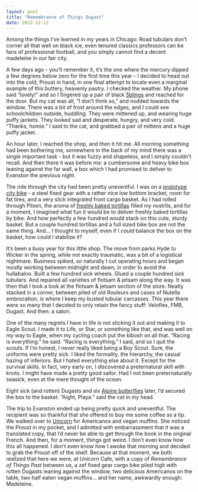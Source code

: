 ```yaml
---
layout: post
title: "Remembrance of Things Dugast"
date: 2012-12-12
---
```


Among the things I’ve learned in my years in Chicago: Road tubulars don’t corner all that well on black ice, even tenured classics professors can be fans of professional football, and you simply cannot find a decent madeleine in our fair city.

A few days ago - you’ll remember it, it’s the one where the mercury dipped a few degrees below zero for the first time this year - I decided to head out into the cold, Proust in hand, in one final attempt to locate even a marginal example of this buttery, heavenly pastry. I checked the weather. My phone said “lovely!” and so I fingered up a pair of black [5blings](http://www.5bling.com/) and reached for the door. But my cat was all, “I don’t think so,” and nodded towards the window. There was a bit of frost around the edges, and I could see schoolchildren outside, huddling. They were mittened up, and wearing huge puffy jackets. They looked sad and desperate, hungry, and very cold. “Thanks, homie.” I said to the cat, and grabbed a pair of mittens and a huge puffy jacket.

An hour later, I reached the shop, and then it hit me. All morning something had been bothering me, somewhere in the back of my mind there was a single important task - but it was fuzzy and shapeless, and I simply couldn’t recall. And then there it was before me: a cumbersome and heavy bike box leaning against the far wall, a box which I had promised to deliver to Evanston the previous night.

The ride through the city had been pretty uneventful. I was on a [prototype city bike](https://twitter.com/bicimilk) - a steel fixed gear with a rather nice low bottom bracket, room for fat tires, and a very slick integrated front cargo basket. As I had rolled through Pilsen, the aroma of [freshly baked tortillas](http://chicago.seriouseats.com/2011/11/the-tortillas-of-chicago.html) filled my nostrils, and for a moment, I imagined what fun it would be to deliver freshly baked tortillas by bike. And how perfectly a few hundred would stack on this cute, sturdy basket. But a couple hundred tortillas and a full sized bike box are not the same thing. And… I thought to myself, even if I *could* balance the box on the basket, how could I stabilize it?

It’s been a busy year for this little shop. The move from parks Hyde to Wicker in the spring, while not exactly traumatic, was a bit of a logistical nightmare. Business spiked, so naturally I cut operating hours and began mostly working between midnight and dawn, in order to avoid the hullabaloo. Built a few hundred sick wheels. Glued a couple hundred sick tubulars. And repaired all varieties of flotsam & jetsam along the way. It was then that I took a look at the flotsam & jetsam section of the store. Neatly stacked in a corner, between piled of old Rouleurs and cases of Nutella embrocation, is where I keep my busted tubular carcasses. This year there were so many that I decided to only retain the fancy stuff: Veloflex, FMB, Dugast. And then: a satori.

One of the many regrets I have in life is not sticking it out and making it to Eagle Scout. I made it to Life, or Star, or something like that, and was well on my way to Eagle, when my cycling coach put the kibosh on all that. “Racing is everything.” he said. “Racing is everything.” I said, and so I quit the scouts. If I’m honest, I never really liked being a Boy Scout. Sure, the uniforms were pretty sick. I liked the formality, the hierarchy, the casual hazing of inferiors. But I hated everything else about it. Except for the survival skills. In fact, very early on, I discovered a preternatural skill with knots. I might have made a pretty good sailor. Had I not been preternaturally seasick, even at the mere thought of the ocean.

Eight sick (and rotten) Dugasts and six [Alpine butterflies](http://www.youtube.com/watch?v=ZeDQWDRkU44) later, I’d secured the box to the basket. “Aight, Playa.” said the cat in my head.

The trip to Evanston ended up being pretty quick and uneventful. The recipient was so thankful that she offered to buy me some coffee as a tip. We walked over to [Unicorn](http://www.unicorncafe.com/) for Americanos and vegan muffins. She noticed the Proust in my pocket, and I admitted with embarrassment that it was a translated copy, that I’d never be able to get through the book in the original French. And then, for a moment, things got weird. I don’t even know how this all happened. I don’t even know how I awoke that morning and decided to grab the Proust off of the shelf. Because at that moment, we both realized that here we were, at Unicorn Cafe, with a copy of _Remembrance of Things Past_ between us, a zef fixed gear cargo bike piled high with rotten Dugasts leaning against the window, two delicious Americanos on the table, two half eaten vegan muffins… and her name, awkwardly enough: Madeleine.
